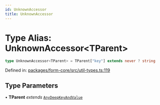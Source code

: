 ```yaml
---
id: UnknownAccessor
title: UnknownAccessor
---
```


<!-- DO NOT EDIT: this page is autogenerated from the type comments -->

# Type Alias: UnknownAccessor\<TParent\>

```ts
type UnknownAccessor<TParent> = TParent["key"] extends never ? string : `${TParent["key"]}.${string}`;
```

Defined in: [packages/form-core/src/util-types.ts:119](https://github.com/TanStack/form/blob/main/packages/form-core/src/util-types.ts#L119)

## Type Parameters

• **TParent** *extends* [`AnyDeepKeyAndValue`](../../interfaces/anydeepkeyandvalue.md)
